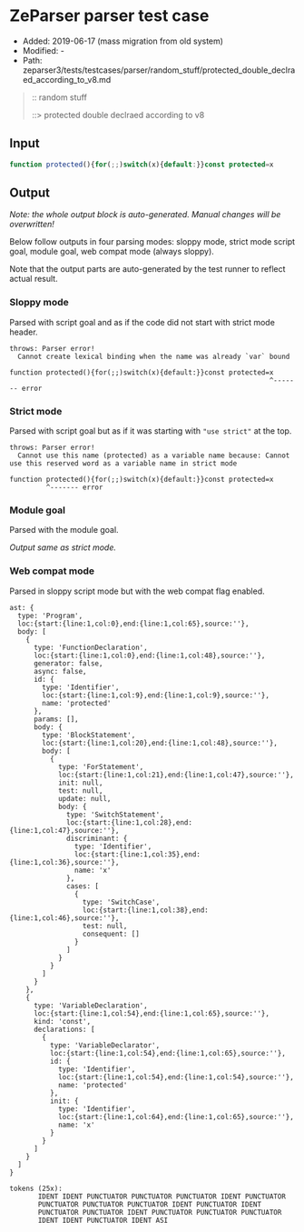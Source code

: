 # ZeParser parser test case

- Added: 2019-06-17 (mass migration from old system)
- Modified: -
- Path: zeparser3/tests/testcases/parser/random_stuff/protected_double_declraed_according_to_v8.md

> :: random stuff
>
> ::> protected double declraed according to v8

## Input

`````js
function protected(){for(;;)switch(x){default:}}const protected=x
`````

## Output

_Note: the whole output block is auto-generated. Manual changes will be overwritten!_

Below follow outputs in four parsing modes: sloppy mode, strict mode script goal, module goal, web compat mode (always sloppy).

Note that the output parts are auto-generated by the test runner to reflect actual result.

### Sloppy mode

Parsed with script goal and as if the code did not start with strict mode header.

`````
throws: Parser error!
  Cannot create lexical binding when the name was already `var` bound

function protected(){for(;;)switch(x){default:}}const protected=x
                                                                ^------- error
`````

### Strict mode

Parsed with script goal but as if it was starting with `"use strict"` at the top.

`````
throws: Parser error!
  Cannot use this name (protected) as a variable name because: Cannot use this reserved word as a variable name in strict mode

function protected(){for(;;)switch(x){default:}}const protected=x
         ^------- error
`````


### Module goal

Parsed with the module goal.

_Output same as strict mode._

### Web compat mode

Parsed in sloppy script mode but with the web compat flag enabled.

`````
ast: {
  type: 'Program',
  loc:{start:{line:1,col:0},end:{line:1,col:65},source:''},
  body: [
    {
      type: 'FunctionDeclaration',
      loc:{start:{line:1,col:0},end:{line:1,col:48},source:''},
      generator: false,
      async: false,
      id: {
        type: 'Identifier',
        loc:{start:{line:1,col:9},end:{line:1,col:9},source:''},
        name: 'protected'
      },
      params: [],
      body: {
        type: 'BlockStatement',
        loc:{start:{line:1,col:20},end:{line:1,col:48},source:''},
        body: [
          {
            type: 'ForStatement',
            loc:{start:{line:1,col:21},end:{line:1,col:47},source:''},
            init: null,
            test: null,
            update: null,
            body: {
              type: 'SwitchStatement',
              loc:{start:{line:1,col:28},end:{line:1,col:47},source:''},
              discriminant: {
                type: 'Identifier',
                loc:{start:{line:1,col:35},end:{line:1,col:36},source:''},
                name: 'x'
              },
              cases: [
                {
                  type: 'SwitchCase',
                  loc:{start:{line:1,col:38},end:{line:1,col:46},source:''},
                  test: null,
                  consequent: []
                }
              ]
            }
          }
        ]
      }
    },
    {
      type: 'VariableDeclaration',
      loc:{start:{line:1,col:54},end:{line:1,col:65},source:''},
      kind: 'const',
      declarations: [
        {
          type: 'VariableDeclarator',
          loc:{start:{line:1,col:54},end:{line:1,col:65},source:''},
          id: {
            type: 'Identifier',
            loc:{start:{line:1,col:54},end:{line:1,col:54},source:''},
            name: 'protected'
          },
          init: {
            type: 'Identifier',
            loc:{start:{line:1,col:64},end:{line:1,col:65},source:''},
            name: 'x'
          }
        }
      ]
    }
  ]
}

tokens (25x):
       IDENT IDENT PUNCTUATOR PUNCTUATOR PUNCTUATOR IDENT PUNCTUATOR
       PUNCTUATOR PUNCTUATOR PUNCTUATOR IDENT PUNCTUATOR IDENT
       PUNCTUATOR PUNCTUATOR IDENT PUNCTUATOR PUNCTUATOR PUNCTUATOR
       IDENT IDENT PUNCTUATOR IDENT ASI
`````

